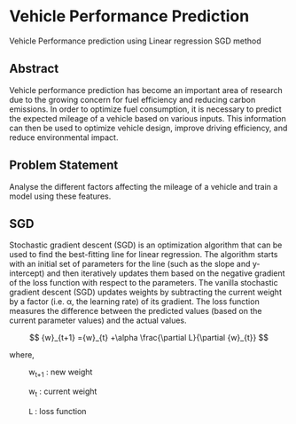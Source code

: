 # Vehicle Performance Prediction
Vehicle Performance prediction using Linear regression SGD method

## Abstract
Vehicle performance prediction has become an important area of research due to the growing concern for fuel efficiency and reducing carbon emissions. In order to optimize fuel consumption, it is necessary to predict the expected mileage of a vehicle based on various inputs. This information can then be used to optimize vehicle design, improve driving efficiency, and reduce environmental impact.

## Problem Statement
Analyse the different factors affecting the mileage of a vehicle and train a model using these features.

## SGD
Stochastic gradient descent (SGD) is an optimization algorithm that can be used to find the best-fitting line for linear regression. The algorithm starts with an initial set of parameters for the line (such as the slope and y-intercept) and then iteratively updates them based on the negative gradient of the loss function with respect to the parameters. The vanilla stochastic gradient descent (SGD) updates weights by subtracting the current weight by a factor (i.e. α, the learning rate) of its gradient. The loss function measures the difference between the predicted values (based on the current parameter values) and the actual values.

$$
{w}_{t+1} ={w}_{t} +\alpha \frac{\partial L}{\partial {w}_{t}}
$$

where, <br><p style="margin-left:2.5em">w<sub>t+1</sub> : new weight</p> 
<p style="margin-left:2.5em">w<sub>t</sub> : current weight </p><p style="margin-left:2.5em"><h style = "font-family:Noto Sans Math">L</h> : loss function</p>
